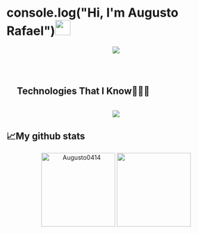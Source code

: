 
 <h1 >console.log("Hi, I'm Augusto Rafael")<span><img src="https://user-images.githubusercontent.com/79212373/171908796-284fbe3e-a3ac-41ac-82f4-3e42c98a516a.gif" width="35px" height = "35px"></span></h1>

<p align="center">
  <a href="https://github.com/DenverCoder1/readme-typing-svg">
    <img src="https://readme-typing-svg.herokuapp.com?font=Poppins&fontWeight=700&color=FFFFFF&size=35&center=true&vCenter=true&width=600&height=100&lines=Frontend+developer;Competitive+Programmer;Always+learning+new+things">
  </a>
</p>



<br />
<div id="user-content-toc">
  <ul>
    <summary><h2 style="display: inline-block">Technologies That I Know👨🏻‍💻</h2></summary>
  </ul>
</div>
<!--tech stack icons-->
<p align="center">
  <a href="https://skillicons.dev">
    <img src="https://skillicons.dev/icons?i=git,css,discord,docker,postgres,express,figma,firebase,github,html,js,mongodb,nextjs,nodejs,postman,react,tailwind,ts,vscode,kubernetes,flutter,dart,astro,svelte,materialui,java" />
  </a>
</p>

<h2>📈My github stats</h2>
<div  align="center">
 <p>
<img height="170em" src="https://github-readme-stats.vercel.app/api?username=Augusto0414&show_icons=true&theme=gotham" alt="Augusto0414" />
  <img height="170em" src="https://github-readme-stats.vercel.app/api/top-langs/?username=Augusto0414&layout=compact&langs_count=7&theme=gotham"/>
 </p>
</div>






